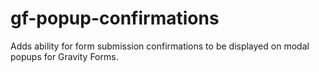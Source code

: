 # gf-popup-confirmations
Adds ability for form submission confirmations to be displayed on modal popups for Gravity Forms.
